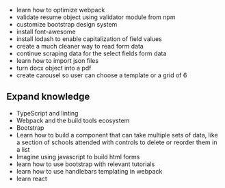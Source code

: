 - learn how to optimize webpack
- validate resume object using validator module from npm
- customize bootstrap design system
- install font-awesome
- install lodash to enable capitalization of field values
- create a much cleaner way to read form data
- continue scraping data for the select fields form data
- learn how to import json files
- turn docx object into a pdf
- create carousel so user can choose a template or a grid of 6


## Expand knowledge
- TypeScript and linting
- Webpack and the build tools ecosystem
- Bootstrap
- Learn how to build a component that can take multiple sets of data, like a section of schools attended with controls to delete or reorder them in a list
- Imagine using javascript to build html forms
- learn how to use bootstrap with relevant tutorials
- learn how to use handlebars templating in webpack
- learn react